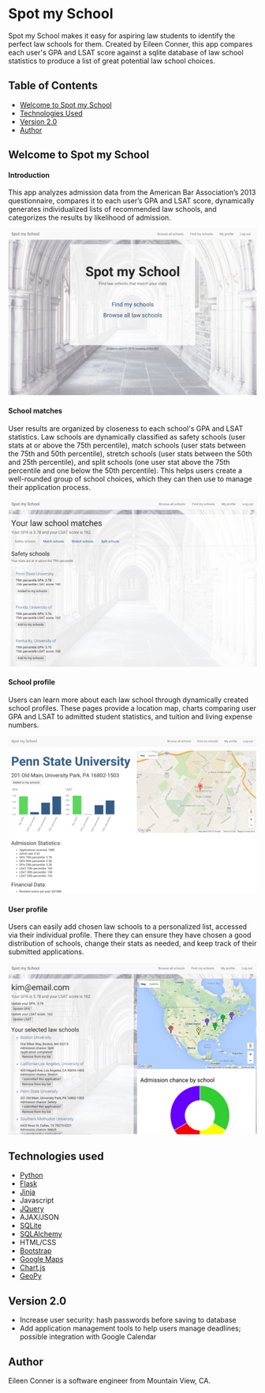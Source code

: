 # Spot my School

Spot my School makes it easy for aspiring law students to identify the perfect law schools for them. Created by Eileen Conner, this app compares each user's GPA and LSAT score against a sqlite database of law school statistics to produce a list of great potential law school choices.

## Table of Contents
* [Welcome to Spot my School](#spotmyschool)
* [Technologies Used](#technologiesused)
* [Version 2.0](#v2)
* [Author](#author)

## <a name="spotmyschool"></a>Welcome to Spot my School

#### Introduction

This app analyzes admission data from the American Bar Association’s 2013 questionnaire, compares it to each user’s GPA and LSAT score, dynamically generates individualized lists of recommended law schools, and categorizes the results by likelihood of admission. 

![Spot my School homepage](/static/images/screenshots/spot_my_school_screenshot.png)

#### School matches

User results are organized by closeness to each school's GPA and LSAT statistics. Law schools are dynamically classified as safety schools (user stats at or above the 75th percentile), match schools (user stats between the 75th and 50th percentile), stretch schools (user stats between the 50th and 25th percentile), and split schools (one user stat above the 75th percentile and one below the 50th percentile). This helps users create a well-rounded group of school choices, which they can then use to manage their application process.

![School matches](/static/images/screenshots/match_query_screenshot.png)

#### School profile

Users can learn more about each law school through dynamically created school profiles. These pages provide a location map, charts comparing user GPA and LSAT to admitted student statistics, and tuition and living expense numbers. 

![School profile](/static/images/screenshots/school_profile_screenshot.png)

#### User profile

Users can easily add chosen law schools to a personalized list, accessed via their individual profile. There they can ensure they have chosen a good distribution of schools, change their stats as needed, and keep track of their submitted applications.

![User profile](/static/images/screenshots/user_profile_screenshot.png)

## <a name="technologiesused"></a>Technologies used
* [Python](https://www.python.org/)
* [Flask](http://flask.pocoo.org/)
* [Jinja](http://jinja.pocoo.org/docs/dev/)
* Javascript
* [JQuery](https://jquery.com/)
* AJAX/JSON
* [SQLite](https://www.sqlite.org/)
* [SQLAlchemy](http://www.sqlalchemy.org/)
* HTML/CSS
* [Bootstrap](http://getbootstrap.com/2.3.2/)
* [Google Maps](https://developers.google.com/maps/)
* [Chart.js](http://www.chartjs.org/)
* [GeoPy](https://pypi.python.org/pypi/geopy)

## <a name="v2"></a>Version 2.0
* Increase user security: hash passwords before saving to database
* Add application management tools to help users manage deadlines; possible integration with Google Calendar

## <a name="author"></a>Author

Eileen Conner is a software engineer from Mountain View, CA.